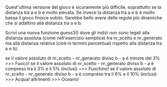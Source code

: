 Quest'ultima versione del gioco è sicuramente più difficile, soprattutto se la distanza tra a e b è molto elevata. Se invece la distanza tra a e b è molto bassa il gioco finisce subito. Sarebbe bello avere delle regole più dinamiche che si adattino alla distanza tra a e b.

Scrivi una nuova funzione guess3() dove gli indizi non sono legati alla distanza assoluta (come nell'esercizio semplice) tra nr_scelto e nr_generato ma alla distanza relativa (cioè in termini percentuali rispetto alla distanza tra a e b):

se il valore assoluto di nr_scelto - nr_generato diviso b - a è minore del 3% >>> Fuoco!
se il valore assoluto di nr_scelto - nr_generato diviso b - a è compreso tra il 3% e il 5% (inclusi) >>> Fuochino!
se il valore assoluto di nr_scelto - nr_generato diviso b - a è compreso tra il 6% e il 10% (inclusi) >>> Acqua!
altrimenti >>> Oceano!